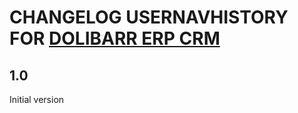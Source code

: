 # CHANGELOG USERNAVHISTORY FOR [DOLIBARR ERP CRM](https://www.dolibarr.org)

## 1.0

Initial version
